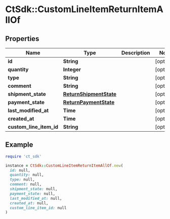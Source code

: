 # CtSdk::CustomLineItemReturnItemAllOf

## Properties

| Name | Type | Description | Notes |
| ---- | ---- | ----------- | ----- |
| **id** | **String** |  | [optional] |
| **quantity** | **Integer** |  | [optional] |
| **type** | **String** |  | [optional] |
| **comment** | **String** |  | [optional] |
| **shipment_state** | [**ReturnShipmentState**](ReturnShipmentState.md) |  | [optional] |
| **payment_state** | [**ReturnPaymentState**](ReturnPaymentState.md) |  | [optional] |
| **last_modified_at** | **Time** |  | [optional] |
| **created_at** | **Time** |  | [optional] |
| **custom_line_item_id** | **String** |  | [optional] |

## Example

```ruby
require 'ct_sdk'

instance = CtSdk::CustomLineItemReturnItemAllOf.new(
  id: null,
  quantity: null,
  type: null,
  comment: null,
  shipment_state: null,
  payment_state: null,
  last_modified_at: null,
  created_at: null,
  custom_line_item_id: null
)
```

